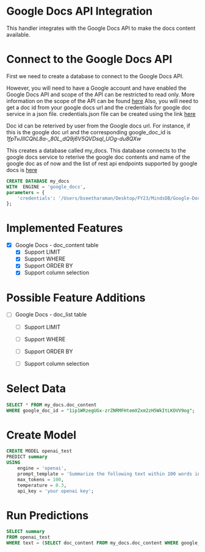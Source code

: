 # Google Docs API Integration
This handler integrates with the Google Docs API to make the docs content available.

# Connect to the Google Docs API 
First we need to create a database to connect to the Google Docs API.

However, you will need to have a Google account and have enabled the Google Docs API and scope of the API can be restricted to read only. More information on the scope of the API can be found [here](https://developers.google.com/identity/protocols/oauth2/scopes#docs)
Also, you will need to get a doc id from your google docs url and the credentials for google doc service in a json file. credentials.json file can be created using the link [here](https://developers.google.com/workspace/guides/create-credentials#oauth-client-id)

Doc id can be reterived by user from the Google docs url. For instance, if this is the google doc url [](https://docs.google.com/document/d/1fpTvJIlCQhL8a-_80L_dQ9j6V5QVDsql_UOg-du8QXw/edit) and the corresponding google_doc_id is *1fpTvJIlCQhL8a-_80L_dQ9j6V5QVDsql_UOg-du8QXw*

This creates a database called my_docs. This database connects to the google docs service to reterive the google doc contents and name of the google doc as of now and the list of rest api endpoints supported by google docs is [here](https://developers.google.com/docs/api/reference/rest)

~~~sql
CREATE DATABASE my_docs
WITH  ENGINE = 'google_docs',
parameters = {
    'credentials': '/Users/bseetharaman/Desktop/FY23/MindsDB/Google-Docs/mindsdb/mindsdb/integrations/handlers/google_docs_handler/credentials.json'
};  
~~~

# Implemented Features
- [x] Google Docs - doc_content table
  - [x] Support LIMIT
  - [x] Support WHERE
  - [x] Support ORDER BY
  - [x] Support column selection

# Possible Feature Additions
- [ ] Google Docs - doc_list table
  - [ ]  Support LIMIT
  - [ ]  Support WHERE
  - [ ]  Support ORDER BY
  - [ ]  Support column selection


# Select Data
~~~~sql
SELECT * FROM my_docs.doc_content
WHERE google_doc_id = "1ip1WRzegUGx-zrZNRMFHtemXZxm2zH5WkItLKOVV9og";
~~~~

# Create Model
~~~~sql
CREATE MODEL openai_test
PREDICT summary
USING
    engine = 'openai',
    prompt_template = 'Summarize the following text within 100 words in full sentences - {{text}}',
    max_tokens = 100,
    temperature = 0.3,
    api_key = 'your openai key';
~~~~

# Run Predictions
~~~~sql
SELECT summary
FROM openai_test
WHERE text = (SELECT doc_content FROM my_docs.doc_content WHERE google_doc_id = "1ip1WRzegUGx-zrZNRMFHtemXZxm2zH5WkItLKOVV9og");
~~~~
